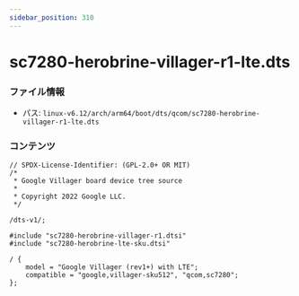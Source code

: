 ```yaml
---
sidebar_position: 310
---
```

# sc7280-herobrine-villager-r1-lte.dts

### ファイル情報

- パス: `linux-v6.12/arch/arm64/boot/dts/qcom/sc7280-herobrine-villager-r1-lte.dts`

### コンテンツ

```dts
// SPDX-License-Identifier: (GPL-2.0+ OR MIT)
/*
 * Google Villager board device tree source
 *
 * Copyright 2022 Google LLC.
 */

/dts-v1/;

#include "sc7280-herobrine-villager-r1.dtsi"
#include "sc7280-herobrine-lte-sku.dtsi"

/ {
	model = "Google Villager (rev1+) with LTE";
	compatible = "google,villager-sku512", "qcom,sc7280";
};

```
